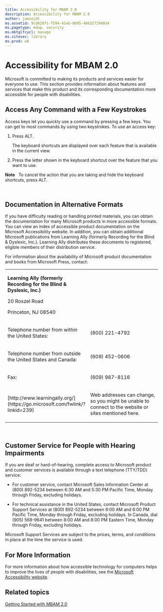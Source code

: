 ```yaml
---
title: Accessibility for MBAM 2.0
description: Accessibility for MBAM 2.0
author: jamiejdt
ms.assetid: 9cd628f1-f594-43ab-8095-4663272940a9
ms.pagetype: mdop, security
ms.mktglfcycl: manage
ms.sitesec: library
ms.prod: w8
---
```



# Accessibility for MBAM 2.0


Microsoft is committed to making its products and services easier for everyone to use. This section provides information about features and services that make this product and its corresponding documentation more accessible for people with disabilities.

## Access Any Command with a Few Keystrokes


Access keys let you quickly use a command by pressing a few keys. You can get to most commands by using two keystrokes. To use an access key:

1.  Press ALT.

    The keyboard shortcuts are displayed over each feature that is available in the current view.

2.  Press the letter shown in the keyboard shortcut over the feature that you want to use.

**Note**  
To cancel the action that you are taking and hide the keyboard shortcuts, press ALT.

 

## Documentation in Alternative Formats


If you have difficulty reading or handling printed materials, you can obtain the documentation for many Microsoft products in more accessible formats. You can view an index of accessible product documentation on the Microsoft Accessibility website. In addition, you can obtain additional Microsoft publications from Learning Ally (formerly Recording for the Blind & Dyslexic, Inc.). Learning Ally distributes these documents to registered, eligible members of their distribution service.

For information about the availability of Microsoft product documentation and books from Microsoft Press, contact:

<table>
<colgroup>
<col width="50%" />
<col width="50%" />
</colgroup>
<tbody>
<tr class="odd">
<td align="left"><p><strong>Learning Ally (formerly Recording for the Blind &amp; Dyslexic, Inc.)</strong></p>
<p>20 Roszel Road</p>
<p>Princeton, NJ 08540</p></td>
<td align="left"><p></p></td>
</tr>
<tr class="even">
<td align="left"><p>Telephone number from within the United States:</p></td>
<td align="left"><p>(800) 221-4792</p></td>
</tr>
<tr class="odd">
<td align="left"><p>Telephone number from outside the United States and Canada:</p></td>
<td align="left"><p>(609) 452-0606</p></td>
</tr>
<tr class="even">
<td align="left"><p>Fax:</p></td>
<td align="left"><p>(609) 987-8116</p></td>
</tr>
<tr class="odd">
<td align="left"><p>[http://www.learningally.org/](https://go.microsoft.com/fwlink/?linkid=239)</p></td>
<td align="left"><p>Web addresses can change, so you might be unable to connect to the website or sites mentioned here.</p></td>
</tr>
</tbody>
</table>

 

## Customer Service for People with Hearing Impairments


If you are deaf or hard-of-hearing, complete access to Microsoft product and customer services is available through a text telephone (TTY/TDD) service:

-   For customer service, contact Microsoft Sales Information Center at (800) 892-5234 between 6:30 AM and 5:30 PM Pacific Time, Monday through Friday, excluding holidays.

-   For technical assistance in the United States, contact Microsoft Product Support Services at (800) 892-5234 between 6:00 AM and 6:00 PM Pacific Time, Monday through Friday, excluding holidays. In Canada, dial (905) 568-9641 between 8:00 AM and 8:00 PM Eastern Time, Monday through Friday, excluding holidays.

Microsoft Support Services are subject to the prices, terms, and conditions in place at the time the service is used.

## For More Information


For more information about how accessible technology for computers helps to improve the lives of people with disabilities, see the [Microsoft Accessibility website](https://go.microsoft.com/fwlink/?linkid=8431).

## Related topics


[Getting Started with MBAM 2.0](getting-started-with-mbam-20-mbam-2.md)

 

 





